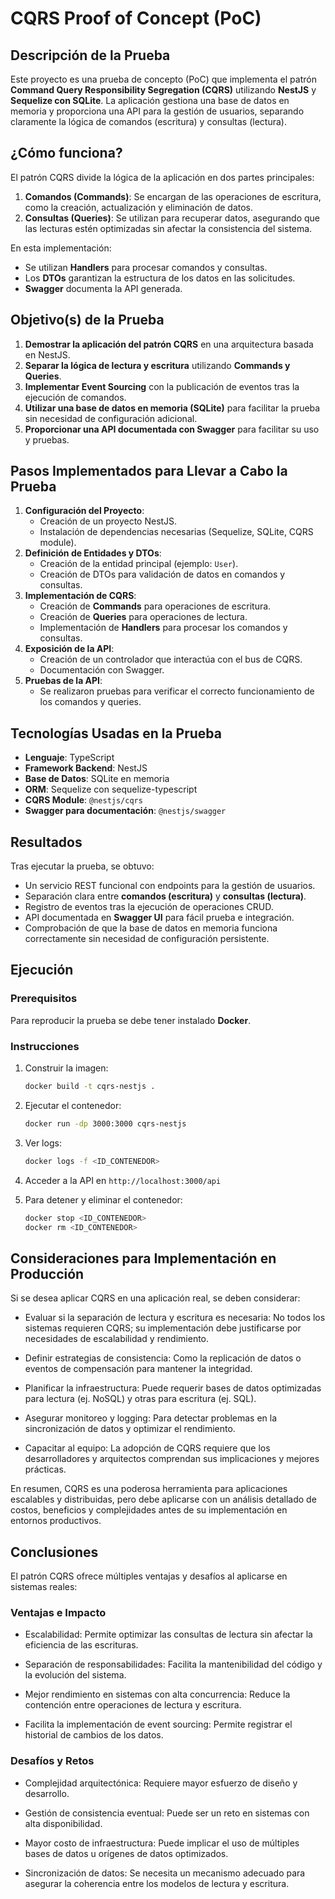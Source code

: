 # CQRS Proof of Concept (PoC)

## Descripción de la Prueba

Este proyecto es una prueba de concepto (PoC) que implementa el patrón **Command Query Responsibility Segregation (CQRS)** utilizando **NestJS** y **Sequelize con SQLite**. La aplicación gestiona una base de datos en memoria y proporciona una API para la gestión de usuarios, separando claramente la lógica de comandos (escritura) y consultas (lectura).

## ¿Cómo funciona?

El patrón CQRS divide la lógica de la aplicación en dos partes principales:

1. **Comandos (Commands)**: Se encargan de las operaciones de escritura, como la creación, actualización y eliminación de datos.
2. **Consultas (Queries)**: Se utilizan para recuperar datos, asegurando que las lecturas estén optimizadas sin afectar la consistencia del sistema.

En esta implementación:

-   Se utilizan **Handlers** para procesar comandos y consultas.
-   Los **DTOs** garantizan la estructura de los datos en las solicitudes.
-   **Swagger** documenta la API generada.

## Objetivo(s) de la Prueba

1. **Demostrar la aplicación del patrón CQRS** en una arquitectura basada en NestJS.
2. **Separar la lógica de lectura y escritura** utilizando **Commands y Queries**.
3. **Implementar Event Sourcing** con la publicación de eventos tras la ejecución de comandos.
4. **Utilizar una base de datos en memoria (SQLite)** para facilitar la prueba sin necesidad de configuración adicional.
5. **Proporcionar una API documentada con Swagger** para facilitar su uso y pruebas.

## Pasos Implementados para Llevar a Cabo la Prueba

1. **Configuración del Proyecto**:
    - Creación de un proyecto NestJS.
    - Instalación de dependencias necesarias (Sequelize, SQLite, CQRS module).
2. **Definición de Entidades y DTOs**:
    - Creación de la entidad principal (ejemplo: `User`).
    - Creación de DTOs para validación de datos en comandos y consultas.
3. **Implementación de CQRS**:
    - Creación de **Commands** para operaciones de escritura.
    - Creación de **Queries** para operaciones de lectura.
    - Implementación de **Handlers** para procesar los comandos y consultas.
4. **Exposición de la API**:
    - Creación de un controlador que interactúa con el bus de CQRS.
    - Documentación con Swagger.
5. **Pruebas de la API**:
    - Se realizaron pruebas para verificar el correcto funcionamiento de los comandos y queries.

## Tecnologías Usadas en la Prueba

-   **Lenguaje**: TypeScript
-   **Framework Backend**: NestJS
-   **Base de Datos**: SQLite en memoria
-   **ORM**: Sequelize con sequelize-typescript
-   **CQRS Module**: `@nestjs/cqrs`
-   **Swagger para documentación**: `@nestjs/swagger`

## Resultados

Tras ejecutar la prueba, se obtuvo:

-   Un servicio REST funcional con endpoints para la gestión de usuarios.
-   Separación clara entre **comandos (escritura)** y **consultas (lectura)**.
-   Registro de eventos tras la ejecución de operaciones CRUD.
-   API documentada en **Swagger UI** para fácil prueba e integración.
-   Comprobación de que la base de datos en memoria funciona correctamente sin necesidad de configuración persistente.

## Ejecución

### Prerequisitos

Para reproducir la prueba se debe tener instalado **Docker**.

### Instrucciones

1. Construir la imagen:
    ```sh
    docker build -t cqrs-nestjs .
    ```
2. Ejecutar el contenedor:
    ```sh
    docker run -dp 3000:3000 cqrs-nestjs
    ```
3. Ver logs:

    ```sh
    docker logs -f <ID_CONTENEDOR>
    ```

4. Acceder a la API en `http://localhost:3000/api`

5. Para detener y eliminar el contenedor:
    ```sh
    docker stop <ID_CONTENEDOR>
    docker rm <ID_CONTENEDOR>
    ```

## Consideraciones para Implementación en Producción

Si se desea aplicar CQRS en una aplicación real, se deben considerar:

-   Evaluar si la separación de lectura y escritura es necesaria: No todos los sistemas requieren CQRS; su implementación debe justificarse por necesidades de escalabilidad y rendimiento.

-   Definir estrategias de consistencia: Como la replicación de datos o eventos de compensación para mantener la integridad.

-   Planificar la infraestructura: Puede requerir bases de datos optimizadas para lectura (ej. NoSQL) y otras para escritura (ej. SQL).

-   Asegurar monitoreo y logging: Para detectar problemas en la sincronización de datos y optimizar el rendimiento.

-   Capacitar al equipo: La adopción de CQRS requiere que los desarrolladores y arquitectos comprendan sus implicaciones y mejores prácticas.

En resumen, CQRS es una poderosa herramienta para aplicaciones escalables y distribuidas, pero debe aplicarse con un análisis detallado de costos, beneficios y complejidades antes de su implementación en entornos productivos.

## Conclusiones

El patrón CQRS ofrece múltiples ventajas y desafíos al aplicarse en sistemas reales:

### Ventajas e Impacto

-   Escalabilidad: Permite optimizar las consultas de lectura sin afectar la eficiencia de las escrituras.

-   Separación de responsabilidades: Facilita la mantenibilidad del código y la evolución del sistema.

-   Mejor rendimiento en sistemas con alta concurrencia: Reduce la contención entre operaciones de lectura y escritura.

-   Facilita la implementación de event sourcing: Permite registrar el historial de cambios de los datos.

### Desafíos y Retos

-   Complejidad arquitectónica: Requiere mayor esfuerzo de diseño y desarrollo.

-   Gestión de consistencia eventual: Puede ser un reto en sistemas con alta disponibilidad.

-   Mayor costo de infraestructura: Puede implicar el uso de múltiples bases de datos u orígenes de datos optimizados.

-   Sincronización de datos: Se necesita un mecanismo adecuado para asegurar la coherencia entre los modelos de lectura y escritura.
